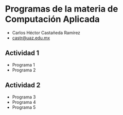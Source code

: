 # Programas de la materia de Computación Aplicada
- Carlos Héctor Castañeda Ramírez
- castr@uaz.edu.mx

## Actividad 1
- Programa 1
- Programa 2

## Actividad 2
- Programa 3
- Programa 4
- Programa 5

